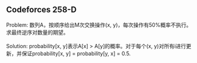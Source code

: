 ## Codeforces 258-D

Problem: 数列A，按顺序给出M次交换操作(x, y)，每次操作有50%概率不执行。求最终逆序对数量的期望。<br></br>
Solution: probability[x, y]表示A[x] > A[y]的概率。对于每个(x, y)对所有i进行更新，并保证probability[x, y] = probability[y, x] = 0.5.
